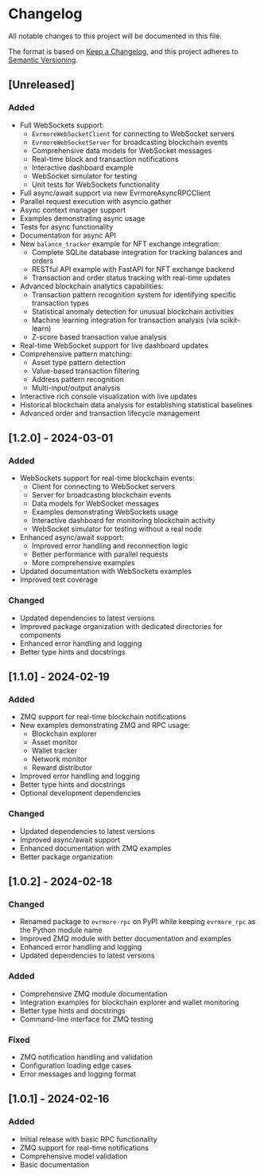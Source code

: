# Changelog

All notable changes to this project will be documented in this file.

The format is based on [Keep a Changelog](https://keepachangelog.com/en/1.0.0/),
and this project adheres to [Semantic Versioning](https://semver.org/spec/v2.0.0.html).

## [Unreleased]

### Added
- Full WebSockets support:
  - `EvrmoreWebSocketClient` for connecting to WebSocket servers
  - `EvrmoreWebSocketServer` for broadcasting blockchain events
  - Comprehensive data models for WebSocket messages
  - Real-time block and transaction notifications
  - Interactive dashboard example
  - WebSocket simulator for testing
  - Unit tests for WebSockets functionality
- Full async/await support via new EvrmoreAsyncRPCClient
- Parallel request execution with asyncio.gather
- Async context manager support
- Examples demonstrating async usage
- Tests for async functionality
- Documentation for async API
- New `balance_tracker` example for NFT exchange integration:
  - Complete SQLite database integration for tracking balances and orders
  - RESTful API example with FastAPI for NFT exchange backend
  - Transaction and order status tracking with real-time updates
- Advanced blockchain analytics capabilities:
  - Transaction pattern recognition system for identifying specific transaction types
  - Statistical anomaly detection for unusual blockchain activities
  - Machine learning integration for transaction analysis (via scikit-learn)
  - Z-score based transaction value analysis
- Real-time WebSocket support for live dashboard updates
- Comprehensive pattern matching:
  - Asset type pattern detection
  - Value-based transaction filtering
  - Address pattern recognition
  - Multi-input/output analysis
- Interactive rich console visualization with live updates
- Historical blockchain data analysis for establishing statistical baselines
- Advanced order and transaction lifecycle management

## [1.2.0] - 2024-03-01

### Added
- WebSockets support for real-time blockchain events:
  - Client for connecting to WebSocket servers
  - Server for broadcasting blockchain events
  - Data models for WebSocket messages
  - Examples demonstrating WebSockets usage
  - Interactive dashboard for monitoring blockchain activity
  - WebSocket simulator for testing without a real node
- Enhanced async/await support:
  - Improved error handling and reconnection logic
  - Better performance with parallel requests
  - More comprehensive examples
- Updated documentation with WebSockets examples
- Improved test coverage

### Changed
- Updated dependencies to latest versions
- Improved package organization with dedicated directories for components
- Enhanced error handling and logging
- Better type hints and docstrings

## [1.1.0] - 2024-02-19

### Added
- ZMQ support for real-time blockchain notifications
- New examples demonstrating ZMQ and RPC usage:
  - Blockchain explorer
  - Asset monitor
  - Wallet tracker
  - Network monitor
  - Reward distributor
- Improved error handling and logging
- Better type hints and docstrings
- Optional development dependencies

### Changed
- Updated dependencies to latest versions
- Improved async/await support
- Enhanced documentation with ZMQ examples
- Better package organization

## [1.0.2] - 2024-02-18

### Changed
- Renamed package to `evrmore-rpc` on PyPI while keeping `evrmore_rpc` as the Python module name
- Improved ZMQ module with better documentation and examples
- Enhanced error handling and logging
- Updated dependencies to latest versions

### Added
- Comprehensive ZMQ module documentation
- Integration examples for blockchain explorer and wallet monitoring
- Better type hints and docstrings
- Command-line interface for ZMQ testing

### Fixed
- ZMQ notification handling and validation
- Configuration loading edge cases
- Error messages and logging format

## [1.0.1] - 2024-02-16

### Added
- Initial release with basic RPC functionality
- ZMQ support for real-time notifications
- Comprehensive model validation
- Basic documentation 